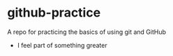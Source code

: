 # github-practice
A repo for practicing the basics of using git and GitHub

- I feel part of something greater
